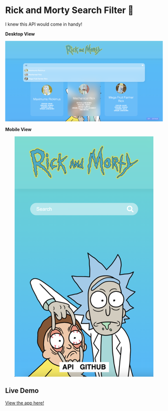 # Rick and Morty Search Filter 🤖

I knew this API would come in handy!  

**Desktop View**  

![Rick and Morty Search Filter (Desktop View)](/readme/rick-and-morty-search.png)  

**Mobile View**  

<p align="center">
<img src="/readme/rick-and-morty-mobile.png" alt="Rick and Morty Filter (Mobile View)" width="444" height="auto">
</p>  

## Live Demo

[View the app here!](https://portfolio.chiarawilden.com/rick-and-morty/)
